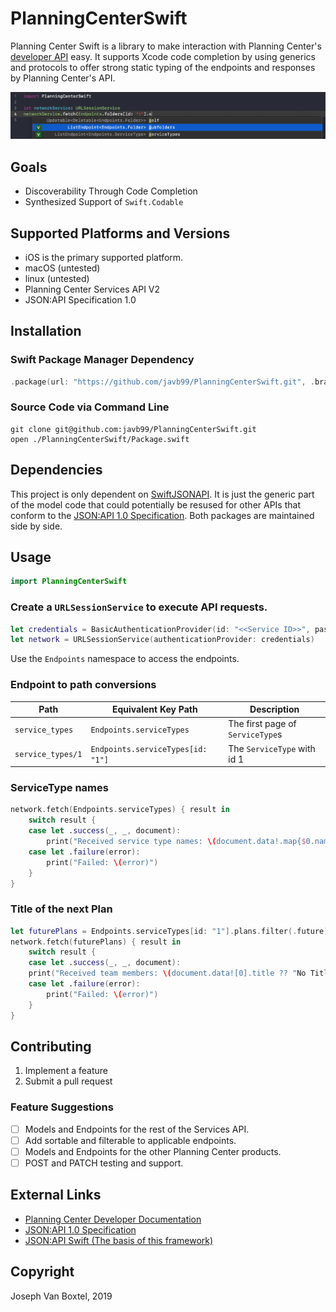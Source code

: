 # PlanningCenterSwift
Planning Center Swift is a library to make interaction with Planning Center's [developer API](https://developer.planning.center/docs/#/introduction) easy. It supports Xcode code completion by using generics and protocols to offer strong static typing of the endpoints and responses by Planning Center's API.

![Code completion is supported for endpoint completion](Documentation/endpointCodeCompletion.png)

## Goals
- Discoverability Through Code Completion
- Synthesized Support of `Swift.Codable`

## Supported Platforms and Versions

- iOS is the primary supported platform.
- macOS (untested)
- linux (untested)
- Planning Center Services API V2
- JSON:API Specification 1.0

## Installation

### Swift Package Manager Dependency
```swift
.package(url: "https://github.com/javb99/PlanningCenterSwift.git", .branch("master"))
```
### Source Code via Command Line
    git clone git@github.com:javb99/PlanningCenterSwift.git
    open ./PlanningCenterSwift/Package.swift
    
## Dependencies
This project is only dependent on [SwiftJSONAPI](https://github.com/javb99/SwiftJSONAPI). It is just the generic part of the model code that could potentially be resused for other APIs that conform to the [JSON:API 1.0 Specification](https://jsonapi.org). Both packages are maintained side by side.

## Usage
```swift
import PlanningCenterSwift
```

### Create a `URLSessionService` to execute API requests.
```swift
let credentials = BasicAuthenticationProvider(id: "<<Service ID>>", password: "<<Service Secret>>")
let network = URLSessionService(authenticationProvider: credentials)
```

Use the `Endpoints` namespace to access the endpoints.

### Endpoint to path conversions
| Path | Equivalent Key Path | Description |
| ----- | ----------------------- | -------------- |
| `service_types` | `Endpoints.serviceTypes` | The first page of `ServiceType`s |
| `service_types/1` | `Endpoints.serviceTypes[id: "1"]` | The `ServiceType` with id 1 |

### ServiceType names
```swift
network.fetch(Endpoints.serviceTypes) { result in
    switch result {
    case let .success(_, _, document):
        print("Received service type names: \(document.data!.map{$0.name})")
    case let .failure(error):
        print("Failed: \(error)")
    }
}
```
### Title of the next Plan
```swift
let futurePlans = Endpoints.serviceTypes[id: "1"].plans.filter(.future)
network.fetch(futurePlans) { result in
    switch result {
    case let .success(_, _, document):
    print("Received team members: \(document.data![0].title ?? "No Title")")
    case let .failure(error):
        print("Failed: \(error)")
    }
}
```

## Contributing
1. Implement a feature
2. Submit a pull request

### Feature Suggestions
- [ ] Models and Endpoints for the rest of the Services API.
- [ ] Add sortable and filterable to applicable endpoints.
- [ ] Models and Endpoints for the other Planning Center products.
- [ ] POST and PATCH testing and support.

## External Links
- [Planning Center Developer Documentation](https://developer.planning.center)
- [JSON:API 1.0 Specification](https://jsonapi.org)
- [JSON:API Swift (The basis of this framework)](https://github.com/javb99/SwiftJSONAPI)

## Copyright
Joseph Van Boxtel, 2019
